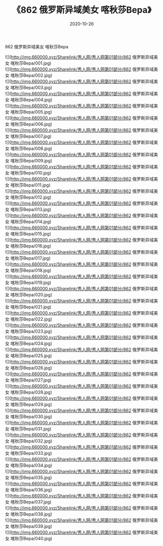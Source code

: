 ﻿---
layout: post
title:  《862 俄罗斯异域美女 喀秋莎Bepa》
date:   2020-10-26
img: http://img.660000.xyz/Sharelink/秀人网/秀人网第01部分/862 俄罗斯异域美女 喀秋莎Bepa/000.jpg
categories: [美女, 清纯, 唯美]
---

862 俄罗斯异域美女 喀秋莎Bepa

  ![](http://img.660000.xyz/Sharelink/秀人网/秀人网第01部分/862 俄罗斯异域美女 喀秋莎Bepa/001.jpg) <br> ![](http://img.660000.xyz/Sharelink/秀人网/秀人网第01部分/862 俄罗斯异域美女 喀秋莎Bepa/002.jpg) <br> ![](http://img.660000.xyz/Sharelink/秀人网/秀人网第01部分/862 俄罗斯异域美女 喀秋莎Bepa/003.jpg) <br> ![](http://img.660000.xyz/Sharelink/秀人网/秀人网第01部分/862 俄罗斯异域美女 喀秋莎Bepa/004.jpg) <br> ![](http://img.660000.xyz/Sharelink/秀人网/秀人网第01部分/862 俄罗斯异域美女 喀秋莎Bepa/005.jpg) <br> ![](http://img.660000.xyz/Sharelink/秀人网/秀人网第01部分/862 俄罗斯异域美女 喀秋莎Bepa/006.jpg) <br> ![](http://img.660000.xyz/Sharelink/秀人网/秀人网第01部分/862 俄罗斯异域美女 喀秋莎Bepa/007.jpg) <br> ![](http://img.660000.xyz/Sharelink/秀人网/秀人网第01部分/862 俄罗斯异域美女 喀秋莎Bepa/008.jpg) <br> ![](http://img.660000.xyz/Sharelink/秀人网/秀人网第01部分/862 俄罗斯异域美女 喀秋莎Bepa/009.jpg) <br> ![](http://img.660000.xyz/Sharelink/秀人网/秀人网第01部分/862 俄罗斯异域美女 喀秋莎Bepa/010.jpg) <br> ![](http://img.660000.xyz/Sharelink/秀人网/秀人网第01部分/862 俄罗斯异域美女 喀秋莎Bepa/011.jpg) <br> ![](http://img.660000.xyz/Sharelink/秀人网/秀人网第01部分/862 俄罗斯异域美女 喀秋莎Bepa/012.jpg) <br> ![](http://img.660000.xyz/Sharelink/秀人网/秀人网第01部分/862 俄罗斯异域美女 喀秋莎Bepa/013.jpg) <br> ![](http://img.660000.xyz/Sharelink/秀人网/秀人网第01部分/862 俄罗斯异域美女 喀秋莎Bepa/014.jpg) <br> ![](http://img.660000.xyz/Sharelink/秀人网/秀人网第01部分/862 俄罗斯异域美女 喀秋莎Bepa/015.jpg) <br> ![](http://img.660000.xyz/Sharelink/秀人网/秀人网第01部分/862 俄罗斯异域美女 喀秋莎Bepa/016.jpg) <br> ![](http://img.660000.xyz/Sharelink/秀人网/秀人网第01部分/862 俄罗斯异域美女 喀秋莎Bepa/017.jpg) <br> ![](http://img.660000.xyz/Sharelink/秀人网/秀人网第01部分/862 俄罗斯异域美女 喀秋莎Bepa/018.jpg) <br> ![](http://img.660000.xyz/Sharelink/秀人网/秀人网第01部分/862 俄罗斯异域美女 喀秋莎Bepa/019.jpg) <br> ![](http://img.660000.xyz/Sharelink/秀人网/秀人网第01部分/862 俄罗斯异域美女 喀秋莎Bepa/020.jpg) <br> ![](http://img.660000.xyz/Sharelink/秀人网/秀人网第01部分/862 俄罗斯异域美女 喀秋莎Bepa/021.jpg) <br> ![](http://img.660000.xyz/Sharelink/秀人网/秀人网第01部分/862 俄罗斯异域美女 喀秋莎Bepa/022.jpg) <br> ![](http://img.660000.xyz/Sharelink/秀人网/秀人网第01部分/862 俄罗斯异域美女 喀秋莎Bepa/023.jpg) <br> ![](http://img.660000.xyz/Sharelink/秀人网/秀人网第01部分/862 俄罗斯异域美女 喀秋莎Bepa/024.jpg) <br> ![](http://img.660000.xyz/Sharelink/秀人网/秀人网第01部分/862 俄罗斯异域美女 喀秋莎Bepa/025.jpg) <br> ![](http://img.660000.xyz/Sharelink/秀人网/秀人网第01部分/862 俄罗斯异域美女 喀秋莎Bepa/026.jpg) <br> ![](http://img.660000.xyz/Sharelink/秀人网/秀人网第01部分/862 俄罗斯异域美女 喀秋莎Bepa/027.jpg) <br> ![](http://img.660000.xyz/Sharelink/秀人网/秀人网第01部分/862 俄罗斯异域美女 喀秋莎Bepa/028.jpg) <br> ![](http://img.660000.xyz/Sharelink/秀人网/秀人网第01部分/862 俄罗斯异域美女 喀秋莎Bepa/029.jpg) <br> ![](http://img.660000.xyz/Sharelink/秀人网/秀人网第01部分/862 俄罗斯异域美女 喀秋莎Bepa/030.jpg) <br> ![](http://img.660000.xyz/Sharelink/秀人网/秀人网第01部分/862 俄罗斯异域美女 喀秋莎Bepa/031.jpg) <br> ![](http://img.660000.xyz/Sharelink/秀人网/秀人网第01部分/862 俄罗斯异域美女 喀秋莎Bepa/032.jpg) <br> ![](http://img.660000.xyz/Sharelink/秀人网/秀人网第01部分/862 俄罗斯异域美女 喀秋莎Bepa/033.jpg) <br> ![](http://img.660000.xyz/Sharelink/秀人网/秀人网第01部分/862 俄罗斯异域美女 喀秋莎Bepa/034.jpg) <br> ![](http://img.660000.xyz/Sharelink/秀人网/秀人网第01部分/862 俄罗斯异域美女 喀秋莎Bepa/035.jpg) <br> ![](http://img.660000.xyz/Sharelink/秀人网/秀人网第01部分/862 俄罗斯异域美女 喀秋莎Bepa/036.jpg) <br> ![](http://img.660000.xyz/Sharelink/秀人网/秀人网第01部分/862 俄罗斯异域美女 喀秋莎Bepa/037.jpg) <br> ![](http://img.660000.xyz/Sharelink/秀人网/秀人网第01部分/862 俄罗斯异域美女 喀秋莎Bepa/038.jpg) <br> ![](http://img.660000.xyz/Sharelink/秀人网/秀人网第01部分/862 俄罗斯异域美女 喀秋莎Bepa/039.jpg) <br> ![](http://img.660000.xyz/Sharelink/秀人网/秀人网第01部分/862 俄罗斯异域美女 喀秋莎Bepa/040.jpg) <br>